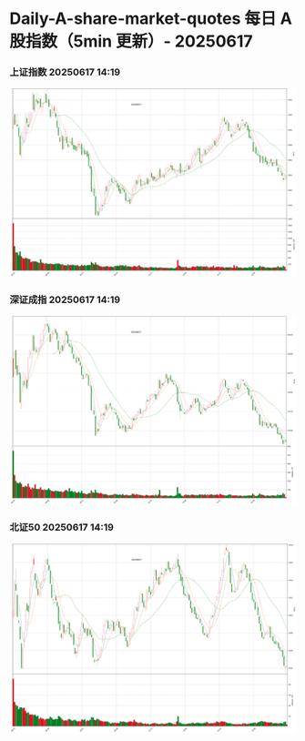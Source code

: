 
# Daily-A-share-market-quotes 每日 A 股指数（5min 更新）- 20250617

### 上证指数 20250617 14:19
![](./fig/2025/6/20250617-sh000001.png)

### 深证成指 20250617 14:19
![](./fig/2025/6/20250617-sz399001.png)

### 北证50 20250617 14:19
![](./fig/2025/6/20250617-bj899050.png)

